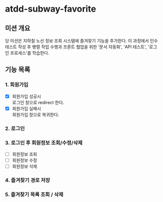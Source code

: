 # atdd-subway-favorite

## 미션 개요

당 미션은 지하철 노선 정보 조회 시스템에 즐겨찾기 기능을 추가한다. 이 과정에서 인수 테스트 작성 후 병렬 작업 수행과 프론트 협업을 위한 '문서 자동화', 'API 테스트', '로그인 프로세스'를 학습한다.

## 기능 목록
### 1. 회원가입
- [x] 회원가입 성공시  
      로그인 창으로 redirect 한다. 
- [x] 회원가입 실패시  
      회원가입 창으로 복귀한다.
### 2. 로그인
### 3. 로그인 후 회원정보 조회/수정/삭제
- [ ] 회원정보 조회
- [ ] 회원정보 수정
- [ ] 회원정보 삭제
### 4. 즐겨찾기 경로 저장
### 5. 즐겨찾기 목록 조회 / 삭제

